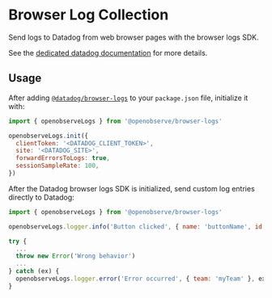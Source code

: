# Browser Log Collection

Send logs to Datadog from web browser pages with the browser logs SDK.

See the [dedicated datadog documentation][1] for more details.

## Usage

After adding [`@datadog/browser-logs`][2] to your `package.json` file, initialize it with:

```javascript
import { openobserveLogs } from '@openobserve/browser-logs'

openobserveLogs.init({
  clientToken: '<DATADOG_CLIENT_TOKEN>',
  site: '<DATADOG_SITE>',
  forwardErrorsToLogs: true,
  sessionSampleRate: 100,
})
```

After the Datadog browser logs SDK is initialized, send custom log entries directly to Datadog:

```javascript
import { openobserveLogs } from '@openobserve/browser-logs'

openobserveLogs.logger.info('Button clicked', { name: 'buttonName', id: 123 })

try {
  ...
  throw new Error('Wrong behavior')
  ...
} catch (ex) {
  openobserveLogs.logger.error('Error occurred', { team: 'myTeam' }, ex)
}
```

<!-- Note: all URLs should be absolute -->

[1]: https://docs.datadoghq.com/logs/log_collection/javascript
[2]: https://www.npmjs.com/package/@datadog/browser-logs
